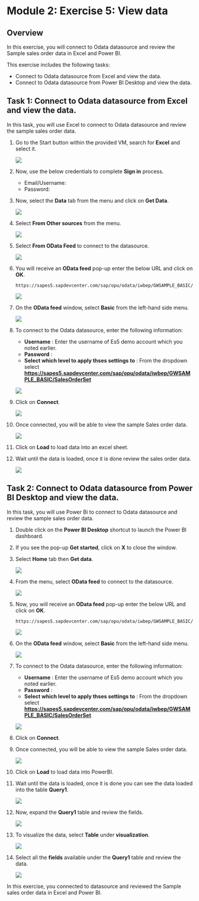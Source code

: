 # Module 2: Exercise 5:	View data 

## Overview

In this exercise, you will connect to Odata datasource and review the Sample sales order data in Excel and Power BI.

This exercise includes the following tasks:

* Connect to Odata datasource from Excel and view the data. 
* Connect to Odata datasource from Power BI Desktop and view the data.

## Task 1: Connect to Odata datasource from Excel and view the data. 

In this task, you will use Excel to connect to Odata datasource and review the sample sales order data.

1. Go to the Start button within the provided VM, search for **Excel** and select it.

   ![](https://github.com/CloudLabsAI-Azure/AIW-SAP-on-Azure/blob/main/media/M2-Ex5-Excel-1.png?raw=true)

1. Now, use the below credentials to complete **Sign in** process.

   * Email/Username: <inject key="AzureAdUserEmail"></inject>
   * Password: <inject key="AzureAdUserPassword"></inject>

1. Now, select the **Data** tab from the menu and click on **Get Data**.

   ![](https://github.com/CloudLabsAI-Azure/AIW-SAP-on-Azure/blob/main/media/M2-Ex5-Excel-2.png?raw=true)

1. Select **From Other sources** from the menu.

   ![](https://github.com/CloudLabsAI-Azure/AIW-SAP-on-Azure/blob/main/media/M2-Ex5-Excel-3.png?raw=true)

1. Select **From OData Feed** to connect to the datasource.

   ![](https://github.com/CloudLabsAI-Azure/AIW-SAP-on-Azure/blob/main/media/M2-Ex5-Excel-4.png?raw=true)
   
1. You will receive an **OData feed** pop-up enter the below URL and click on **OK**.

   ```
   https://sapes5.sapdevcenter.com/sap/opu/odata/iwbep/GWSAMPLE_BASIC/SalesOrderSet
   ```
   
   ![](https://github.com/CloudLabsAI-Azure/AIW-SAP-on-Azure/blob/main/media/M2-Ex5-Excel-5.png?raw=true)
      
1. On the **OData feed** window, select **Basic** from the left-hand side menu.

   ![](https://github.com/CloudLabsAI-Azure/AIW-SAP-on-Azure/blob/main/media/M2-Ex5-Excel-6.png?raw=true)

1. To connect to the Odata datasource, enter the following information:

   - **Username** : Enter the username of Es5 demo account which you noted earlier.
   - **Password** : <inject key="AzureAdUserPassword"></inject>
   - **Select which level to apply thses settings to** : From the dropdown select **https://sapes5.sapdevcenter.com/sap/opu/odata/iwbep/GWSAMPLE_BASIC/SalesOrderSet**

   ![](https://github.com/CloudLabsAI-Azure/AIW-SAP-on-Azure/blob/main/media/M2-Ex5-Excel-7.png?raw=true)

1. Click on **Connect**.

   ![](https://github.com/CloudLabsAI-Azure/AIW-SAP-on-Azure/blob/main/media/M2-Ex5-Excel-8.png?raw=true)

1. Once connected, you will be able to view the sample Sales order data.

   ![](https://github.com/CloudLabsAI-Azure/AIW-SAP-on-Azure/blob/main/media/M2-Ex5-Excel-9.png?raw=true)

1. Click on **Load** to load data into an excel sheet.

1. Wait until the data is loaded, once it is done review the sales order data.

   ![](https://github.com/CloudLabsAI-Azure/AIW-SAP-on-Azure/blob/main/media/M2-Ex5-Excel-10.png?raw=true)
   
## Task 2: Connect to Odata datasource from Power BI Desktop and view the data.

In this task, you will use Power Bi to connect to Odata datasource and review the sample sales order data.

1. Double click on the **Power BI Desktop** shortcut to launch the Power BI dashboard.

1. If you see the pop-up **Get started**, click on **X** to close the window.

1. Select **Home** tab then **Get data**.

   ![](https://github.com/CloudLabsAI-Azure/AIW-SAP-on-Azure/blob/main/media/M2-Ex5-powerbi-1.png?raw=true)
   
1. From the menu, select **OData feed** to connect to the datasource.

   ![](https://github.com/CloudLabsAI-Azure/AIW-SAP-on-Azure/blob/main/media/M2-Ex5-powerbi-2.png?raw=true)

1. Now, you will receive an **OData feed** pop-up enter the below URL and click on **OK**.

   ```
   https://sapes5.sapdevcenter.com/sap/opu/odata/iwbep/GWSAMPLE_BASIC/SalesOrderSet
   ```

   ![](https://github.com/CloudLabsAI-Azure/AIW-SAP-on-Azure/blob/main/media/M2-Ex5-powerbi-3.png?raw=true)

1. On the **OData feed** window, select **Basic** from the left-hand side menu.

   ![](https://github.com/CloudLabsAI-Azure/AIW-SAP-on-Azure/blob/main/media/M2-Ex5-powerbi-4.png?raw=true)

1. To connect to the Odata datasource, enter the following information:

   - **Username** : Enter the username of Es5 demo account which you noted earlier.
   - **Password** : <inject key="AzureAdUserPassword"></inject>
   - **Select which level to apply thses settings to** : From the dropdown select **https://sapes5.sapdevcenter.com/sap/opu/odata/iwbep/GWSAMPLE_BASIC/SalesOrderSet**

   ![](https://github.com/CloudLabsAI-Azure/AIW-SAP-on-Azure/blob/main/media/M2-Ex5-powerbi-5.png?raw=true)
  
1. Click on **Connect**.

1. Once connected, you will be able to view the sample Sales order data.

   ![](https://github.com/CloudLabsAI-Azure/AIW-SAP-on-Azure/blob/main/media/M2-Ex5-powerbi-6.png?raw=true)

1. Click on **Load** to load data into PowerBI.

1. Wait until the data is loaded, once it is done you can see the data loaded into the table **Query1**.

   ![](https://github.com/CloudLabsAI-Azure/AIW-SAP-on-Azure/blob/main/media/M2-Ex5-powerbi-7.png?raw=true)

1. Now, expand the **Query1** table and review the fields.

   ![](https://github.com/CloudLabsAI-Azure/AIW-SAP-on-Azure/blob/main/media/M2-Ex5-powerbi-8.png?raw=true)

1. To visualize the data, select **Table** under **visualization**.

   ![](https://github.com/CloudLabsAI-Azure/AIW-SAP-on-Azure/blob/main/media/M2-Ex5-powerbi-9.png?raw=true)

1. Select all the **fields** available under the **Query1** table and review the data.

   ![](https://github.com/CloudLabsAI-Azure/AIW-SAP-on-Azure/blob/main/media/M2-Ex5-powerbi-10.png?raw=true)

In this exercise, you connected to datasource and reviewed the Sample sales order data in Excel and Power BI.

